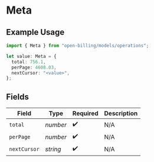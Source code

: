 # Meta

## Example Usage

```typescript
import { Meta } from "open-billing/models/operations";

let value: Meta = {
  total: 756.1,
  perPage: 4608.03,
  nextCursor: "<value>",
};
```

## Fields

| Field              | Type               | Required           | Description        |
| ------------------ | ------------------ | ------------------ | ------------------ |
| `total`            | *number*           | :heavy_check_mark: | N/A                |
| `perPage`          | *number*           | :heavy_check_mark: | N/A                |
| `nextCursor`       | *string*           | :heavy_check_mark: | N/A                |